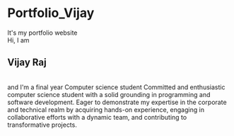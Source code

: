 # Portfolio_Vijay
It's my portfolio website
<br>
Hi, I am
<h2>Vijay Raj</h2>
<br>
and I'm a final year Computer science student
Committed and enthusiastic computer science student with a solid grounding in programming and software development. Eager to demonstrate my expertise in the corporate and technical realm by acquiring hands-on experience, engaging in collaborative efforts with a dynamic team, and contributing to transformative projects.
